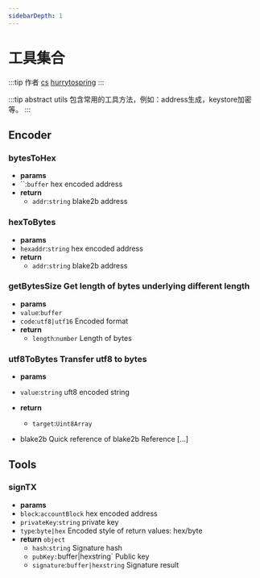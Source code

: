 ```yaml
---
sidebarDepth: 1
---
```

# 工具集合

:::tip 作者
[cs](https://github.com/lovelycs)
[hurrytospring](https://github.com/hurrytospring)
:::

:::tip abstract
utils 包含常用的工具方法，例如：address生成，keystore加密等。
:::

## Encoder   

### bytesToHex 
-  **params**
  - ``:`buffer` hex encoded address
- **return**
  - `addr`:`string` blake2b address   
  
### hexToBytes
-  **params**
  - `hexaddr`:`string` hex encoded address
- **return**
  - `addr`:`string` blake2b address

### getBytesSize Get length of bytes underlying different length   
-  **params**
  - `value`:`buffer`
  - `code`:`utf8|utf16` Encoded format
- **return**
  - `length`:`number` Length of bytes
  
### utf8ToBytes  Transfer utf8 to bytes
-  **params**
  - `value`:`string` uft8 encoded string
- **return**
  - `target`:`Uint8Array` 
  
- blake2b Quick reference of blake2b Reference [...]

## Tools
### signTX
-  **params**
  - `block`:`accountBlock` hex encoded address
  - `privateKey`:`string` private key
  - `type`:`byte|hex` Encoded style of return values: hex/byte
- **return**
 `object`
    - `hash`:`string` Signature hash
    - `pubKey:`buffer|hexstring` Public key
    - `signature`:`buffer|hexstring` Signature result
